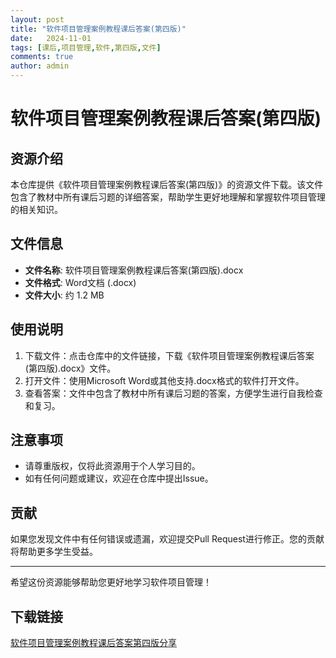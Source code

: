 ```yaml
---
layout: post
title: "软件项目管理案例教程课后答案(第四版)"
date:   2024-11-01
tags: [课后,项目管理,软件,第四版,文件]
comments: true
author: admin
---
```

# 软件项目管理案例教程课后答案(第四版)

## 资源介绍

本仓库提供《软件项目管理案例教程课后答案(第四版)》的资源文件下载。该文件包含了教材中所有课后习题的详细答案，帮助学生更好地理解和掌握软件项目管理的相关知识。

## 文件信息

- **文件名称**: 软件项目管理案例教程课后答案(第四版).docx
- **文件格式**: Word文档 (.docx)
- **文件大小**: 约 1.2 MB

## 使用说明

1. 下载文件：点击仓库中的文件链接，下载《软件项目管理案例教程课后答案(第四版).docx》文件。
2. 打开文件：使用Microsoft Word或其他支持.docx格式的软件打开文件。
3. 查看答案：文件中包含了教材中所有课后习题的答案，方便学生进行自我检查和复习。

## 注意事项

- 请尊重版权，仅将此资源用于个人学习目的。
- 如有任何问题或建议，欢迎在仓库中提出Issue。

## 贡献

如果您发现文件中有任何错误或遗漏，欢迎提交Pull Request进行修正。您的贡献将帮助更多学生受益。

---

希望这份资源能够帮助您更好地学习软件项目管理！

## 下载链接

[软件项目管理案例教程课后答案第四版分享](https://pan.quark.cn/s/3e77ef42a146)
